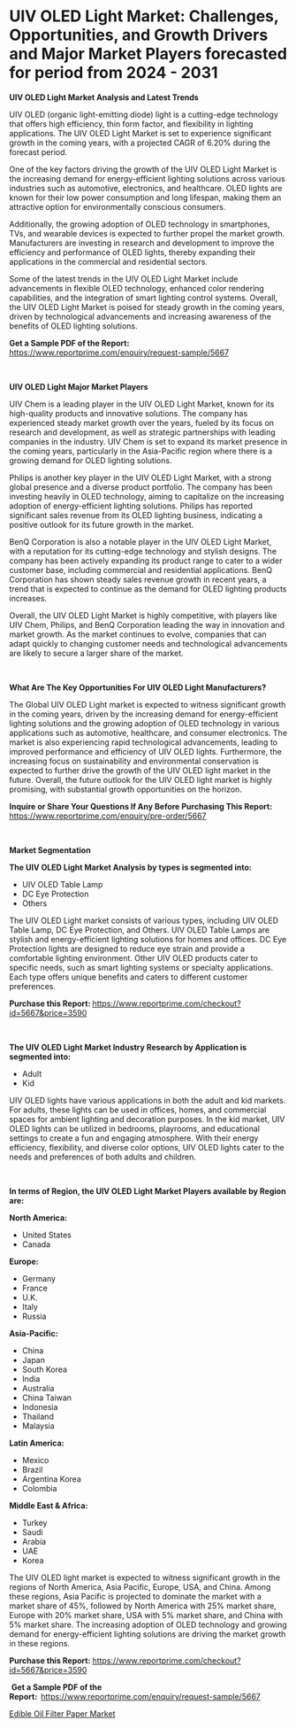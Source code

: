 <p><h1>UIV OLED Light Market: Challenges, Opportunities, and Growth Drivers and Major Market Players forecasted for period from 2024 - 2031</h1></p><p><strong>UIV OLED Light Market Analysis and Latest Trends</strong></p>
<p><p>UIV OLED (organic light-emitting diode) light is a cutting-edge technology that offers high efficiency, thin form factor, and flexibility in lighting applications. The UIV OLED Light Market is set to experience significant growth in the coming years, with a projected CAGR of 6.20% during the forecast period. </p><p>One of the key factors driving the growth of the UIV OLED Light Market is the increasing demand for energy-efficient lighting solutions across various industries such as automotive, electronics, and healthcare. OLED lights are known for their low power consumption and long lifespan, making them an attractive option for environmentally conscious consumers.</p><p>Additionally, the growing adoption of OLED technology in smartphones, TVs, and wearable devices is expected to further propel the market growth. Manufacturers are investing in research and development to improve the efficiency and performance of OLED lights, thereby expanding their applications in the commercial and residential sectors.</p><p>Some of the latest trends in the UIV OLED Light Market include advancements in flexible OLED technology, enhanced color rendering capabilities, and the integration of smart lighting control systems. Overall, the UIV OLED Light Market is poised for steady growth in the coming years, driven by technological advancements and increasing awareness of the benefits of OLED lighting solutions.</p></p>
<p><strong>Get a Sample PDF of the Report:&nbsp;</strong> <a href="https://www.reportprime.com/enquiry/request-sample/5667">https://www.reportprime.com/enquiry/request-sample/5667</a></p>
<p>&nbsp;</p>
<p><strong>UIV OLED Light Major Market Players</strong></p>
<p><p>UIV Chem is a leading player in the UIV OLED Light Market, known for its high-quality products and innovative solutions. The company has experienced steady market growth over the years, fueled by its focus on research and development, as well as strategic partnerships with leading companies in the industry. UIV Chem is set to expand its market presence in the coming years, particularly in the Asia-Pacific region where there is a growing demand for OLED lighting solutions.</p><p>Philips is another key player in the UIV OLED Light Market, with a strong global presence and a diverse product portfolio. The company has been investing heavily in OLED technology, aiming to capitalize on the increasing adoption of energy-efficient lighting solutions. Philips has reported significant sales revenue from its OLED lighting business, indicating a positive outlook for its future growth in the market.</p><p>BenQ Corporation is also a notable player in the UIV OLED Light Market, with a reputation for its cutting-edge technology and stylish designs. The company has been actively expanding its product range to cater to a wider customer base, including commercial and residential applications. BenQ Corporation has shown steady sales revenue growth in recent years, a trend that is expected to continue as the demand for OLED lighting products increases.</p><p>Overall, the UIV OLED Light Market is highly competitive, with players like UIV Chem, Philips, and BenQ Corporation leading the way in innovation and market growth. As the market continues to evolve, companies that can adapt quickly to changing customer needs and technological advancements are likely to secure a larger share of the market.</p></p>
<p>&nbsp;</p>
<p><strong>What Are The Key Opportunities For UIV OLED Light Manufacturers?</strong></p>
<p><p>The Global UIV OLED Light market is expected to witness significant growth in the coming years, driven by the increasing demand for energy-efficient lighting solutions and the growing adoption of OLED technology in various applications such as automotive, healthcare, and consumer electronics. The market is also experiencing rapid technological advancements, leading to improved performance and efficiency of UIV OLED lights. Furthermore, the increasing focus on sustainability and environmental conservation is expected to further drive the growth of the UIV OLED light market in the future. Overall, the future outlook for the UIV OLED light market is highly promising, with substantial growth opportunities on the horizon.</p></p>
<p><strong>Inquire or Share Your Questions If Any Before Purchasing This Report:</strong> <a href="https://www.reportprime.com/enquiry/pre-order/5667">https://www.reportprime.com/enquiry/pre-order/5667</a></p>
<p>&nbsp;</p>
<p><strong>Market Segmentation</strong></p>
<p><strong>The UIV OLED Light Market Analysis by types is segmented into:</strong></p>
<p><ul><li>UIV OLED Table Lamp</li><li>DC Eye Protection</li><li>Others</li></ul></p>
<p><p>The UIV OLED Light market consists of various types, including UIV OLED Table Lamp, DC Eye Protection, and Others. UIV OLED Table Lamps are stylish and energy-efficient lighting solutions for homes and offices. DC Eye Protection lights are designed to reduce eye strain and provide a comfortable lighting environment. Other UIV OLED products cater to specific needs, such as smart lighting systems or specialty applications. Each type offers unique benefits and caters to different customer preferences.</p></p>
<p><strong>Purchase this Report:&nbsp;</strong><a href="https://www.reportprime.com/checkout?id=5667&price=3590">https://www.reportprime.com/checkout?id=5667&price=3590</a></p>
<p>&nbsp;</p>
<p><strong>The UIV OLED Light Market Industry Research by Application is segmented into:</strong></p>
<p><ul><li>Adult</li><li>Kid</li></ul></p>
<p><p>UIV OLED lights have various applications in both the adult and kid markets. For adults, these lights can be used in offices, homes, and commercial spaces for ambient lighting and decoration purposes. In the kid market, UIV OLED lights can be utilized in bedrooms, playrooms, and educational settings to create a fun and engaging atmosphere. With their energy efficiency, flexibility, and diverse color options, UIV OLED lights cater to the needs and preferences of both adults and children.</p></p>
<p>&nbsp;</p>
<p><strong>In terms of Region, the UIV OLED Light Market Players available by Region are:</strong></p>
<p>
    <p> <strong> North America: </strong>
        <ul>
            <li>United States</li>
            <li>Canada</li>
        </ul>
        </p> 
    <p> <strong> Europe: </strong>
        <ul>
            <li>Germany</li>
            <li>France</li>
            <li>U.K.</li>
            <li>Italy</li>
            <li>Russia</li>
        </ul>
        </p> 
    <p> <strong> Asia-Pacific: </strong>
        <ul>
            <li>China</li>
            <li>Japan</li>
            <li>South Korea</li>
            <li>India</li>
            <li>Australia</li>
            <li>China Taiwan</li>
            <li>Indonesia</li>
            <li>Thailand</li>
            <li>Malaysia</li>
        </ul>
        </p> 
    <p> <strong> Latin America: </strong>
        <ul>
            <li>Mexico</li>
            <li>Brazil</li>
            <li>Argentina Korea</li>
            <li>Colombia</li>
        </ul>
        </p> 
    <p> <strong> Middle East & Africa: </strong>
        <ul>
            <li>Turkey</li>
            <li>Saudi</li>
            <li>Arabia</li>
            <li>UAE</li>
            <li>Korea</li>
        </ul>
    </p>
    </p>
<p><p>The UIV OLED light market is expected to witness significant growth in the regions of North America, Asia Pacific, Europe, USA, and China. Among these regions, Asia Pacific is projected to dominate the market with a market share of 45%, followed by North America with 25% market share, Europe with 20% market share, USA with 5% market share, and China with 5% market share. The increasing adoption of OLED technology and growing demand for energy-efficient lighting solutions are driving the market growth in these regions.</p></p>
<p><strong>Purchase this Report: </strong><a href="https://www.reportprime.com/checkout?id=5667&price=3590">https://www.reportprime.com/checkout?id=5667&price=3590</a></p>
<p>&nbsp;<strong>Get a Sample PDF of the Report:&nbsp;&nbsp;</strong><a href="https://www.reportprime.com/enquiry/request-sample/5667">https://www.reportprime.com/enquiry/request-sample/5667</a></p>
<p><strong></strong></p>
<p><p><a href="https://meowing-canidae-761.notion.site/Edible-Oil-Filter-Paper-Market-Research-Report-Unlocks-Analysis-on-the-Market-Financial-Status-Mark-21b5215462a447249432ad6d44d31c95">Edible Oil Filter Paper Market</a></p></p>